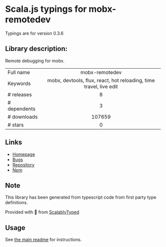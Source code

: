 
# Scala.js typings for mobx-remotedev

Typings are for version 0.3.6

## Library description:
Remote debugging for mobx.

|                    |                 |
| ------------------ | :-------------: |
| Full name          | mobx-remotedev |
| Keywords           | mobx, devtools, flux, react, hot reloading, time travel, live edit |
| # releases         | 8 |
| # dependents       | 3 |
| # downloads        | 107659 |
| # stars            | 0 |

## Links
- [Homepage](https://github.com/zalmoxisus/mobx-remotedev)
- [Bugs](https://github.com/zalmoxisus/mobx-remotedev/issues)
- [Repository](https://github.com/zalmoxisus/mobx-remotedev)
- [Npm](https://www.npmjs.com/package/mobx-remotedev)
    


## Note
This library has been generated from typescript code from first party type definitions.

Provided with :purple_heart: from [ScalablyTyped](https://github.com/oyvindberg/ScalablyTyped)

## Usage
See [the main readme](../../readme.md) for instructions.


